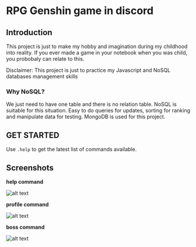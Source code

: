 # RPG Genshin game in discord

## Introduction

This project is just to make my hobby and imagination during my childhood into reality. If you ever made a game in your notebook when you was child, you probobaly can relate to this.

Disclaimer: This project is just to practice my Javascript and NoSQL databases management skills

### Why NoSQL?

We just need to have one table and there is no relation table. NoSQL is suitable for this situation. Easy to do queries for updates, sorting for ranking and manipulate data for testing. MongoDB is used for this project.

## GET STARTED

Use `.help` to get the latest list of commands available.

## Screenshots

**help command**

![alt text](https://user-images.githubusercontent.com/55706850/177034607-045e2296-98be-4602-9aaf-6065dc59f9a9.PNG)

**profile command**

![alt text](https://user-images.githubusercontent.com/55706850/177034779-f7268440-d902-48ed-b7fa-bbdeb15fcb8a.PNG)

**boss command**

![alt text](https://user-images.githubusercontent.com/55706850/177037542-2f8ecab4-2148-4a94-9972-82ab2e8896c2.gif)
